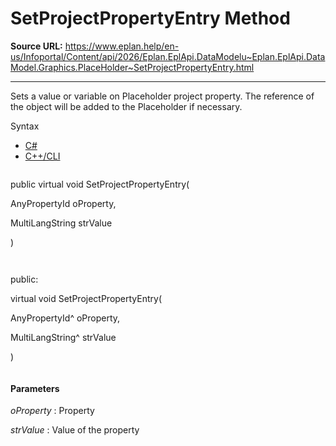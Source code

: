 # SetProjectPropertyEntry Method

**Source URL:** https://www.eplan.help/en-us/Infoportal/Content/api/2026/Eplan.EplApi.DataModelu~Eplan.EplApi.DataModel.Graphics.PlaceHolder~SetProjectPropertyEntry.html

---

Sets a value or variable on Placeholder project property. The reference of the object will be added to the Placeholder if necessary.

Syntax

- [C#](#i-syntax-CS)
- [C++/CLI](#i-syntax-CPP2005)

```
```
public virtual void SetProjectPropertyEntry( 

   AnyPropertyId oProperty,

   MultiLangString strValue

)
```
```

```
```
public:

virtual void SetProjectPropertyEntry( 

   AnyPropertyId^ oProperty,

   MultiLangString^ strValue

)
```
```

#### Parameters

*oProperty*
:   Property

*strValue*
:   Value of the property
